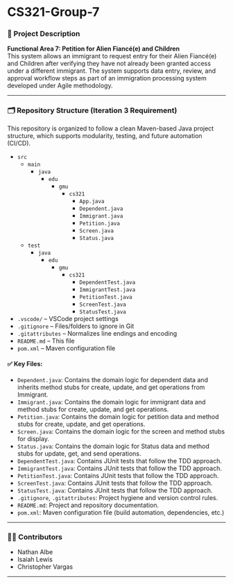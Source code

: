 # CS321-Group-7

### 📄 Project Description

**Functional Area 7: Petition for Alien Fiancé(e) and Children**  
This system allows an immigrant to request entry for their Alien Fiancé(e) and Children after verifying they have not already been granted access under a different immigrant. The system supports data entry, review, and approval workflow steps as part of an immigration processing system developed under Agile methodology.

---

### 🗂️ Repository Structure (Iteration 3 Requirement)

This repository is organized to follow a clean Maven-based Java project structure, which supports modularity, testing, and future automation (CI/CD).

- `src`
  - `main`
    - `java`
      - `edu`
        - `gmu`
          - `cs321`
            - `App.java`
            - `Dependent.java`
            - `Immigrant.java`
            - `Petition.java`
            - `Screen.java`
            - `Status.java`
  - `test`
    - `java`
      - `edu`
        - `gmu`
          - `cs321`
            - `DependentTest.java`
            - `ImmigrantTest.java`
            - `PetitionTest.java`
            - `ScreenTest.java`
            - `StatusTest.java`
- `.vscode/` – VSCode project settings
- `.gitignore` – Files/folders to ignore in Git
- `.gitattributes` – Normalizes line endings and encoding
- `README.md` – This file
- `pom.xml` – Maven configuration file
  
#### ✅ Key Files:
- `Dependent.java`: Contains the domain logic for dependent data and inherits method stubs for create, update, and get operations from Immigrant.
- `Immigrant.java`: Contains the domain logic for immigrant data and method stubs for create, update, and get operations.
- `Petition.java`: Contains the domain logic for petition data and method stubs for create, update, and get operations.
- `Screen.java`: Contains the domain logic for the screen and method stubs for display.
- `Status.java`: Contains the domain logic for Status data and method stubs for update, get, and send operations.
- `DependentTest.java`: Contains JUnit tests that follow the TDD approach.
- `ImmigrantTest.java`: Contains JUnit tests that follow the TDD approach.
- `PetitionTest.java`: Contains JUnit tests that follow the TDD approach.
- `ScreenTest.java`: Contains JUnit tests that follow the TDD approach.
- `StatusTest.java`: Contains JUnit tests that follow the TDD approach.
- `.gitignore`, `.gitattributes`: Project hygiene and version control rules.
- `README.md`: Project and repository documentation.
- `pom.xml`: Maven configuration file (build automation, dependencies, etc.)

---

### 👨‍💻 Contributors
- Nathan Albe 
- Isaiah Lewis
- Christopher Vargas

---
